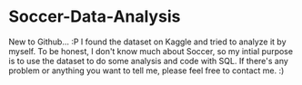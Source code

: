 # Soccer-Data-Analysis
New to Github... :P 
I found the dataset on Kaggle and tried to analyze it by myself. 
To be honest, I don't know much about Soccer, so my intial purpose is to use the dataset to do some analysis and code with SQL. 
If there's any problem or anything you want to tell me, please feel free to contact me. :)
